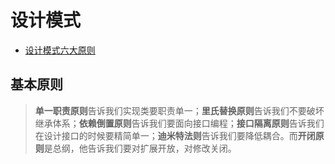 # 设计模式

+ [设计模式六大原则](https://www.jianshu.com/p/807bc228dbc2)

## 基本原则

> **单一职责原则**告诉我们实现类要职责单一；**里氏替换原则**告诉我们不要破坏继承体系；**依赖倒置原则**告诉我们要面向接口编程；**接口隔离原则**告诉我们在设计接口的时候要精简单一；**迪米特法则**告诉我们要降低耦合。而**开闭原则**是总纲，他告诉我们要对扩展开放，对修改关闭。